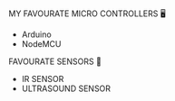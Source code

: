 MY FAVOURATE MICRO CONTROLLERS 🖥️
* Arduino
* NodeMCU

FAVOURATE SENSORS 🔭
* IR SENSOR
* ULTRASOUND SENSOR


  
